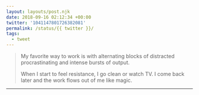 ```yaml
---
layout: layouts/post.njk
date: 2018-09-16 02:12:34 +00:00
twitter: '1041147801726382081'
permalink: /status/{{ twitter }}/
tags: 
  - tweet
---
```


> My favorite way to work is with alternating blocks of distracted procrastinating and intense bursts of output.
> 
> When I start to feel resistance, I go clean or watch TV. I come back later and the work flows out of me like magic.

---
